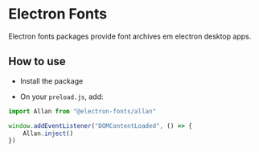 # Electron Fonts

Electron fonts packages provide font archives em electron desktop apps.

## How to use

* Install the package

* On your `preload.js`, add:

```ts
import Allan from "@electron-fonts/allan"

window.addEventListener("DOMContentLoaded", () => {
    Allan.inject()
})
```